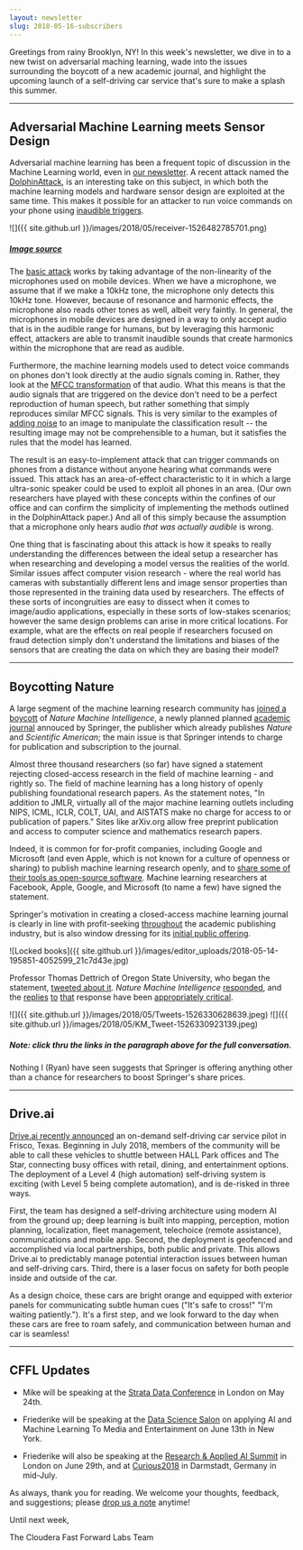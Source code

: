```yaml
---
layout: newsletter
slug: 2018-05-16-subscribers
---
```


Greetings from rainy Brooklyn, NY! In this week's newsletter, we dive in to a new twist on adversarial maching learning, wade into the issues surrounding the boycott of a new academic journal, and highlight the upcoming launch of a self-driving car service that's sure to make a splash this summer.

---

## Adversarial Machine Learning meets Sensor Design

Adversarial machine learning has been a frequent topic of discussion in the
Machine Learning world, even in [our newsletter][1]. A recent attack named the
[DolphinAttack][2], is an interesting take on this subject, in which both the
machine learning models and hardware sensor design are exploited at the same
time. This makes it possible for an attacker to run voice commands on your phone
using [inaudible triggers][5].

![]({{ site.github.url }}/images/2018/05/receiver-1526482785701.png)
##### [Image source](https://raw.githubusercontent.com/USSLab/DolphinAttack/master/images/receiver.png)

The [basic attack][6] works by taking advantage of the non-linearity of the
microphones used on mobile devices. When we have a microphone, we assume that if
we make a 10kHz tone, the microphone only detects this 10kHz tone. However,
because of resonance and harmonic effects, the microphone also reads other tones
as well, albeit very faintly. In general, the microphones in mobile devices are
designed in a way to only accept audio that is in the audible range for humans,
but by leveraging this harmonic effect, attackers are able to transmit
inaudible sounds that create harmonics within the microphone that are read as
audible.

Furthermore, the machine learning models used to detect voice commands on phones
don't look directly at the audio signals coming in. Rather, they look at the
[MFCC transformation][3] of that audio. What this means is that the audio
signals that are triggered on the device don't need to be a perfect
reproduction of human speech, but rather something that simply reproduces
similar MFCC signals. This is very similar to the examples of [adding noise][4]
to an image to manipulate the classification result -- the resulting image may
not be comprehensible to a human, but it satisfies the rules that the model has
learned.

The result is an easy-to-implement attack that can trigger commands on phones
from a distance without anyone hearing what commands were issued. This attack
has an area-of-effect characteristic to it in which a large ultra-sonic speaker
could be used to exploit all phones in an area. (Our own researchers
have played with these concepts within the confines of our office and can confirm the simplicity of implementing the
methods outlined in the DolphinAttack paper.) And all of this simply because the
assumption that a microphone only hears audio _that was actually audible_ is
wrong.

One thing that is fascinating about this attack is how it speaks to really
understanding the differences between the ideal setup a researcher has when
researching and developing a model versus the realities of the world. Similar
issues affect computer vision research - where the real world has cameras with
substantially different lens and image sensor properties than those represented
in the training data used by researchers. The effects of these sorts of
incongruities are easy to dissect when it comes to image/audio applications,
especially in these sorts of low-stakes scenarios; however the same design problems
can arise in more critical locations. For example, what are the effects on real
people if researchers focused on fraud detection simply don't understand the
limitations and biases of the sensors that are creating the data on which they are basing their
model?


[1]: http://blog.fastforwardlabs.com/newsletters/2018-04-18-subscribers.html
[2]: https://arxiv.org/abs/1708.09537
[3]: https://en.wikipedia.org/wiki/Mel-frequency_cepstrum
[4]: https://arxiv.org/abs/1704.05051
[5]: https://www.youtube.com/watch?v=21HjF4A3WE4
[6]: https://blog.acolyer.org/2018/05/11/inaudible-voice-commands-the-long-range-attack-and-defense/

---

## Boycotting Nature

A large segment of the machine learning research community has [joined a boycott](https://openaccess.engineering.oregonstate.edu/) of _Nature Machine Intelligence_, a newly planned planned [academic journal](https://medium.com/syncedreview/natures-machine-intelligence-journal-to-launch-in-jan-2019-1e27858b97b6) annouced by Springer, the publisher which already publishes _Nature_ and _Scientific American_; the main issue is that Springer intends to charge for publication and subscription to the journal.

Almost three thousand researchers (so far) have signed a statement rejecting closed-access research in the field of machine learning - and rightly so. The field of machine learning has a long history of openly publishing foundational research papers. As the statement notes, "In addition to JMLR, virtually all of the major machine learning outlets including NIPS, ICML, ICLR, COLT, UAI, and AISTATS make no charge for access to or publication of papers." Sites like arXiv.org allow free preprint publication and access to computer science and mathematics research papers.

Indeed, it is common for for-profit companies, including Google and Microsoft (and even Apple, which is not known for a culture of openness or sharing) to publish machine learning research openly, and to [share some of their tools as open-source software](https://opensource.google.com/projects/list/machine-learning). Machine learning researchers at Facebook, Apple, Google, and Microsoft (to name a few) have signed the statement.

Springer's motivation in creating a closed-access machine learning journal is clearly in line with profit-seeking [throughout](https://www.theatlantic.com/science/archive/2016/01/elsevier-academic-publishing-petition/427059/) the academic publishing industry, but is also window dressing for its [initial public offering](https://www.reuters.com/article/us-springer-nature-ipo/springer-nature-to-offer-1-6-billion-euros-of-shares-in-listing-idUSKBN1HW2W3).

![Locked books]({{ site.github.url }}/images/editor_uploads/2018-05-14-195851-4052599_21c7d43e.jpg)

Professor Thomas Dettrich of Oregon State University, who began the statement, [tweeted about it](https://twitter.com/tdietterich/status/990325895729594368). _Nature Machine Intelligence_ [responded](https://twitter.com/NatMachIntell/status/990503910673715200), and the [replies](https://twitter.com/Kenneth_Marino/status/990666353139892224) [to](https://twitter.com/ThomioW/status/990587153653665792) [that](https://twitter.com/LippertChr/status/990561207743590401) response have been [appropriately critical](https://twitter.com/Issamou3/status/990706694756814848). 

![]({{ site.github.url }}/images/2018/05/Tweets-1526330628639.jpeg)
![]({{ site.github.url }}/images/2018/05/KM_Tweet-1526330923139.jpeg)
##### Note: click thru the links in the paragraph above for the full conversation.

Nothing I (Ryan) have seen suggests that Springer is offering anything other than a chance for researchers to boost Springer's share prices.

---

## Drive.ai

[Drive.ai recently announced](https://medium.com/@andrewng/self-driving-cars-are-here-aea1752b1ad0) an on-demand self-driving car service pilot in Frisco, Texas. Beginning in July 2018, members of the community will be able to call these vehicles to shuttle between HALL Park offices and The Star, connecting busy offices with retail, dining, and entertainment options. The deployment of a Level 4 (high automation) self-driving system is exciting (with Level 5 being complete automation), and is de-risked in three ways. 

First, the team has designed a self-driving architecture using modern AI from the ground up; deep learning is built into mapping, perception, motion planning, localization, fleet management, telechoice (remote assistance), communications and mobile app. Second, the deployment is geofenced and accomplished via local partnerships, both public and private. This allows Drive.ai to predictably manage potential interaction issues between human and self-driving cars. Third, there is a laser focus on safety for both people inside and outside of the car. 

As a design choice, these cars are bright orange and equipped with exterior panels for communicating subtle human cues ("It's safe to cross!"  "I'm waiting patiently."). It's a first step, and we look forward to the day when these cars are free to roam safely, and communication between human and car is seamless!           

---

## CFFL Updates

* Mike will be speaking at the [Strata Data Conference](https://conferences.oreilly.com/strata/strata-eu/public/schedule/detail/65283) in London on May 24th.

* Friederike will be speaking at the [Data Science Salon](https://www.eventbrite.com/e/data-science-salon-nyc-tickets-40072527007) on applying AI and Machine Learning To Media and Entertainment on June 13th in New York.

* Friederike will also be speaking at the [Research & Applied AI Summit](https://raais.co/) in London on June 29th, and at [Curious2018](https://curious2018.com/) in Darmstadt, Germany in mid-July.


As always, thank you for reading. We welcome your thoughts, feedback, and suggestions; please [drop us a note](mailto:subscribers@fastforwardlabs.com) anytime!

Until next week,

The Cloudera Fast Forward Labs Team
